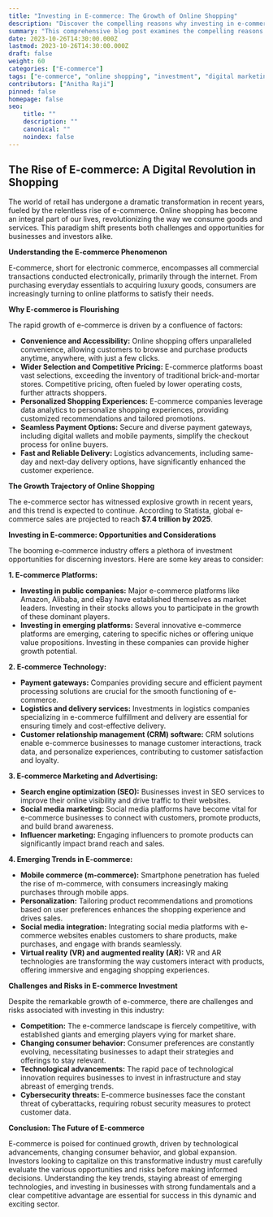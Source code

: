 ```yaml
---
title: "Investing in E-commerce: The Growth of Online Shopping"
description: "Discover the compelling reasons why investing in e-commerce is a smart move in today's digital age. Explore the driving forces behind online shopping's remarkable growth and delve into the lucrative opportunities it presents. Gain insights into the evolving landscape of e-commerce and the key trends shaping its future. "
summary: "This comprehensive blog post examines the compelling reasons behind the explosive growth of online shopping and outlines the numerous opportunities it presents for investors. Discover the key trends shaping the future of e-commerce, including mobile commerce, personalization, and social media integration."
date: 2023-10-26T14:30:00.000Z
lastmod: 2023-10-26T14:30:00.000Z
draft: false
weight: 60
categories: ["E-commerce"]
tags: ["e-commerce", "online shopping", "investment", "digital marketing", "retail", "technology", "growth", "trends"]
contributors: ["Anitha Raji"]
pinned: false
homepage: false
seo:
    title: ""
    description: ""
    canonical: ""
    noindex: false
---
```


## The Rise of E-commerce: A Digital Revolution in Shopping

The world of retail has undergone a dramatic transformation in recent years, fueled by the relentless rise of e-commerce. Online shopping has become an integral part of our lives, revolutionizing the way we consume goods and services. This paradigm shift presents both challenges and opportunities for businesses and investors alike. 

**Understanding the E-commerce Phenomenon**

E-commerce, short for electronic commerce, encompasses all commercial transactions conducted electronically, primarily through the internet. From purchasing everyday essentials to acquiring luxury goods, consumers are increasingly turning to online platforms to satisfy their needs. 

**Why E-commerce is Flourishing**

The rapid growth of e-commerce is driven by a confluence of factors:

* **Convenience and Accessibility:** Online shopping offers unparalleled convenience, allowing customers to browse and purchase products anytime, anywhere, with just a few clicks. 
* **Wider Selection and Competitive Pricing:** E-commerce platforms boast vast selections, exceeding the inventory of traditional brick-and-mortar stores. Competitive pricing, often fueled by lower operating costs, further attracts shoppers.
* **Personalized Shopping Experiences:** E-commerce companies leverage data analytics to personalize shopping experiences, providing customized recommendations and tailored promotions.
* **Seamless Payment Options:** Secure and diverse payment gateways, including digital wallets and mobile payments, simplify the checkout process for online buyers.
* **Fast and Reliable Delivery:** Logistics advancements, including same-day and next-day delivery options, have significantly enhanced the customer experience.

**The Growth Trajectory of Online Shopping**

The e-commerce sector has witnessed explosive growth in recent years, and this trend is expected to continue. According to Statista, global e-commerce sales are projected to reach **$7.4 trillion by 2025**. 

**Investing in E-commerce: Opportunities and Considerations**

The booming e-commerce industry offers a plethora of investment opportunities for discerning investors. Here are some key areas to consider:

**1.  E-commerce Platforms:**

* **Investing in public companies:** Major e-commerce platforms like Amazon, Alibaba, and eBay have established themselves as market leaders. Investing in their stocks allows you to participate in the growth of these dominant players.
* **Investing in emerging platforms:** Several innovative e-commerce platforms are emerging, catering to specific niches or offering unique value propositions. Investing in these companies can provide higher growth potential.

**2.  E-commerce Technology:**

* **Payment gateways:** Companies providing secure and efficient payment processing solutions are crucial for the smooth functioning of e-commerce.
* **Logistics and delivery services:** Investments in logistics companies specializing in e-commerce fulfillment and delivery are essential for ensuring timely and cost-effective delivery.
* **Customer relationship management (CRM) software:** CRM solutions enable e-commerce businesses to manage customer interactions, track data, and personalize experiences, contributing to customer satisfaction and loyalty.

**3.  E-commerce Marketing and Advertising:**

* **Search engine optimization (SEO):** Businesses invest in SEO services to improve their online visibility and drive traffic to their websites.
* **Social media marketing:** Social media platforms have become vital for e-commerce businesses to connect with customers, promote products, and build brand awareness.
* **Influencer marketing:** Engaging influencers to promote products can significantly impact brand reach and sales.

**4.  Emerging Trends in E-commerce:**

* **Mobile commerce (m-commerce):** Smartphone penetration has fueled the rise of m-commerce, with consumers increasingly making purchases through mobile apps. 
* **Personalization:** Tailoring product recommendations and promotions based on user preferences enhances the shopping experience and drives sales.
* **Social media integration:** Integrating social media platforms with e-commerce websites enables customers to share products, make purchases, and engage with brands seamlessly.
* **Virtual reality (VR) and augmented reality (AR):** VR and AR technologies are transforming the way customers interact with products, offering immersive and engaging shopping experiences.

**Challenges and Risks in E-commerce Investment**

Despite the remarkable growth of e-commerce, there are challenges and risks associated with investing in this industry:

* **Competition:** The e-commerce landscape is fiercely competitive, with established giants and emerging players vying for market share.
* **Changing consumer behavior:** Consumer preferences are constantly evolving, necessitating businesses to adapt their strategies and offerings to stay relevant.
* **Technological advancements:** The rapid pace of technological innovation requires businesses to invest in infrastructure and stay abreast of emerging trends.
* **Cybersecurity threats:** E-commerce businesses face the constant threat of cyberattacks, requiring robust security measures to protect customer data.

**Conclusion: The Future of E-commerce**

E-commerce is poised for continued growth, driven by technological advancements, changing consumer behavior, and global expansion. Investors looking to capitalize on this transformative industry must carefully evaluate the various opportunities and risks before making informed decisions. Understanding the key trends, staying abreast of emerging technologies, and investing in businesses with strong fundamentals and a clear competitive advantage are essential for success in this dynamic and exciting sector.
